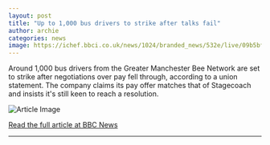 ```yaml
---
layout: post
title: "Up to 1,000 bus drivers to strike after talks fail"
author: archie
categories: news
image: https://ichef.bbci.co.uk/news/1024/branded_news/532e/live/09b5bfb0-9d3c-11f0-b741-177e3e2c2fc7.jpg
---
```

Around 1,000 bus drivers from the Greater Manchester Bee Network are set to strike after negotiations over pay fell through, according to a union statement. The company claims its pay offer matches that of Stagecoach and insists it's still keen to reach a resolution.

![Article Image](https://ichef.bbci.co.uk/news/1024/branded_news/532e/live/09b5bfb0-9d3c-11f0-b741-177e3e2c2fc7.jpg)

[Read the full article at BBC News](https://www.bbc.com/news/articles/cy8r1ej2d39o?at_medium=RSS&at_campaign=rss)

---
